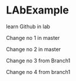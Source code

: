 # LAbExample
learn Github in lab

Change no 1 in master

Change no 2 in master

Change no 3 from Branch1

Change no 4 from branch1
